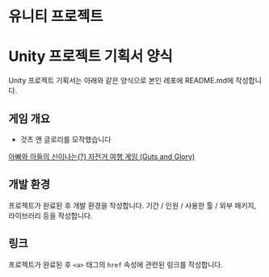 # 유니티 프로젝트

# **Unity 프로젝트 기획서 양식**

Unity 프로젝트 기획서는 아래와 같은 양식으로 본인 레포에 README.md에 작성합니다.

## **게임 개요**

- 것츠 앤 글로리를 모작했습니다

[아빠와 아들의 신이나는(?) 자전거 여행 게임 (Guts and Glory)](https://youtu.be/e2gNuSc_nXI)

## **개발 환경**

프로젝트가 완료된 후 개발 환경을 작성합니다. 기간 / 인원 / 사용한 툴 / 외부 패키지, 라이브러리 등을 작성합니다.

## **링크**

프로젝트가 완료된 후 `<a>` 태그의 `href` 속성에 관련된 링크를 작성합니다.